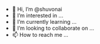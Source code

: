 - 👋 Hi, I’m @shuvonai
- 👀 I’m interested in ...
- 🌱 I’m currently learning ...
- 💞️ I’m looking to collaborate on ...
- 📫 How to reach me ...

<!---
shuvonai/shuvonai is a ✨ special ✨ repository because its `README.md` (this file) appears on your GitHub profile.
You can click the Preview link to take a look at your changes.
--->
